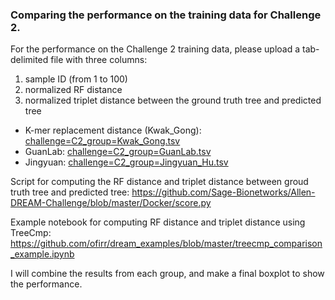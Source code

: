 ### Comparing the performance on the training data for Challenge 2. 

For the performance on the Challenge 2 training data,  please upload a tab-delimited file with three columns: 
1. sample ID (from 1 to 100)
2. normalized RF distance
3. normalized triplet distance between the ground truth tree and predicted tree 

* K-mer replacement distance (Kwak_Gong): [challenge=C2_group=Kwak_Gong.tsv](challenge=C2_group=Kwak_Gong.tsv)
* GuanLab: [challenge=C2_group=GuanLab.tsv](challenge=C2_group=GuanLab.tsv)
* Jingyuan: [challenge=C2_group=Jingyuan_Hu.tsv](challenge=C2_group=Jingyuan_Hu.tsv)

Script for computing the RF distance and triplet distance between groud truth tree and predicted tree: 
https://github.com/Sage-Bionetworks/Allen-DREAM-Challenge/blob/master/Docker/score.py

Example notebook for computing RF distance and triplet distance using TreeCmp: https://github.com/ofirr/dream_examples/blob/master/treecmp_comparison_example.ipynb

I will combine the results from each group, and make a final boxplot to show the performance.  
